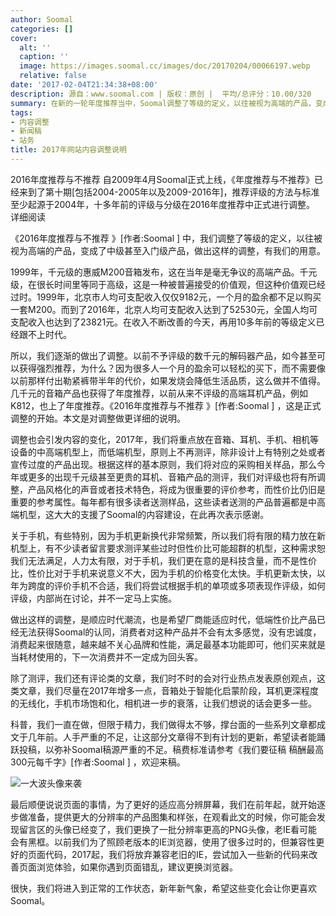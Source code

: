 ```yaml
---
author: Soomal
categories: []
cover:
  alt: ''
  caption: ''
  image: https://images.soomal.cc/images/doc/20170204/00066197.webp
  relative: false
date: '2017-02-04T21:34:38+08:00'
description: 源自：www.soomal.com | 版权：原创 |  平均/总评分：10.00/320
summary: 在新的一轮年度推荐当中，Soomal调整了等级的定义，以往被视为高端的产品，变成了中级甚至入门级产品，做出这样的调整，有我们的用意。调整也会引发内容的变化，2017年，我们将重点放在音箱、耳机、手机、相机等设备的中高端机型上
tags:
- 内容调整
- 新闻稿
- 站务
title: 2017年网站内容调整说明
---
```


2016年度推荐与不推荐 
自2009年4月Soomal正式上线，《年度推荐与不推荐》已经来到了第十期[包括2004-2005年以及2009-2016年]，推荐评级的方法与标准至少起源于2004年，十多年前的评级与分级在2016年度推荐中正式进行调整。
详细阅读



《2016年度推荐与不推荐 》[作者:Soomal ]
中，我们调整了等级的定义，以往被视为高端的产品，变成了中级甚至入门级产品，做出这样的调整，有我们的用意。

1999年，千元级的惠威M200音箱发布，这在当年是毫无争议的高端产品。千元级，在很长时间里等同于高级，这是一种被普遍接受的价值观，但这种价值观已经过时。1999年，北京市人均可支配收入仅仅9182元，一个月的盈余都不足以购买一套M200。而到了2016年，北京人均可支配收入达到了52530元，全国人均可支配收入也达到了23821元。在收入不断改善的今天，再用10多年前的等级定义已经跟不上时代。

所以，我们逐渐的做出了调整。以前不予评级的数千元的解码器产品，如今甚至可以获得强烈推荐，为什么？因为很多人一个月的盈余可以轻松的买下，而不需要像以前那样付出勒紧裤带半年的代价，如果发烧会降低生活品质，这么做并不值得。几千元的音箱产品也获得了年度推荐，以前从来不评级的高端耳机产品，例如K812，也上了年度推荐。《2016年度推荐与不推荐 》[作者:Soomal ]
，这是正式调整的开始。本文是对调整做更详细的说明。

调整也会引发内容的变化，2017年，我们将重点放在音箱、耳机、手机、相机等设备的中高端机型上，而低端机型，原则上不再测评，除非设计上有特别之处或者宣传过度的产品出现。根据这样的基本原则，我们将对应的采购相关样品，那么今年或更多的出现千元级甚至更贵的耳机、音箱产品的测评，我们对评级也将有所调整，产品风格化的声音或者技术特色，将成为很重要的评价参考，而性价比仍旧是重要的参考属性。每年都有很多读者送测样品，这些读者送测的产品普遍都是中高端机型，这大大的支援了Soomal的内容建设，在此再次表示感谢。

关于手机，有些特别，因为手机更新换代非常频繁，所以我们将有限的精力放在新机型上，有不少读者留言要求测评某些过时但性价比可能超群的机型，这种需求恕我们无法满足，人力太有限，对于手机，我们更在意的是科技含量，而不是性价比，性价比对于手机来说意义不大，因为手机的价格变化太快。手机更新太快，以年为跨度的评价手机不合适，我们将尝试根据手机的单项或多项表现作评级，如何评级，内部尚在讨论，并不一定马上实施。

做出这样的调整，是顺应时代潮流，也是希望厂商能适应时代，低端性价比产品已经无法获得Soomal的认同，消费者对这种产品并不会有太多感觉，没有忠诚度，消费起来很随意，越来越不关心品牌和性能，满足最基本功能即可，他们买来就是当耗材使用的，下一次消费并不一定成为回头客。

除了测评，我们还有评论类的文章，我们时不时的会对行业热点发表原创观点，这类文章，我们尽量在2017年增多一点，音箱处于智能化启蒙阶段，耳机更深程度的无线化，手机市场饱和化，相机进一步的衰落，让我们想说的话会更多一些。

科普，我们一直在做，但限于精力，我们做得太不够，撑台面的一些系列文章都成文于几年前。人手严重的不足，让这部分文章得不到有计划的更新，希望读者能踊跃投稿，以弥补Soomal稿源严重的不足。稿费标准请参考《我们要征稿 稿酬最高300元每千字》[作者:Soomal ]
，欢迎来稿。

![一大波头像来袭](https://images.soomal.cc/images/doc/20170204/00066196.webp)




最后顺便说说页面的事情，为了更好的适应高分辨屏幕，我们在前年起，就开始逐步做准备，提供更大的分辨率的产品图集和样张，在观看此文的时候，你可能会发现留言区的头像已经变了，我们更换了一批分辨率更高的PNG头像，老IE看可能会有黑框。以前我们为了照顾老版本的IE浏览器，使用了很多过时的，但兼容性更好的页面代码，2017起，我们将放弃兼容老旧的IE，尝试加入一些新的代码来改善页面浏览体验，如果你遇到页面错乱，建议更换浏览器。

很快，我们将进入到正常的工作状态，新年新气象，希望这些变化会让你更喜欢Soomal。
